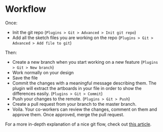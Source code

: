 # Workflow
Once:
* Init the git repo (`Plugins > Git > Advanced > Init git repo`)
* Add all the sketch files you are working on the repo (`Plugins > Git > Advanced > Add file to git`)

Then:
* Create a new branch when you start working on a new feature (`Plugins > Git > New branch`)
* Work normally on your design
* Save the file
* Commit the changes with a meaningful message describing them. The plugin will extract the artboards in your file in order to show the differences easily. (`Plugins > Git > Commit`)
* Push your changes to the remote. (`Plugins > Git > Push`)
* Create a pull request from your branch to the master branch.
* Voila. Your co-workers can review the changes, comment on them and approve them. Once approved, merge the pull request.

For a more in-depth explanation of a nice git flow, check out [this article](https://about.gitlab.com/2014/09/29/gitlab-flow/).

